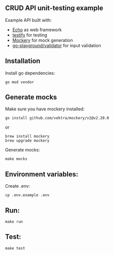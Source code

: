 ## CRUD API unit-testing example

Example API built with:
- [Echo](https://echo.labstack.com/) as web framework
- [testify](https://github.com/stretchr/testify) for testing
- [Mockery](https://vektra.github.io/mockery) for mock generation
- [go-playground/validator](https://github.com/go-playground/validator) for input validation

## Installation
Install go dependencies:
```
go mod vendor
```
## Generate mocks
Make sure you have mockery installed:
```
go install github.com/vektra/mockery/v2@v2.20.0
```
or
```
brew install mockery
brew upgrade mockery
```
Generate mocks:
```
make mocks
```

## Environment variables:
Create .env:
```
cp .env.example .env
```
## Run:
```
make run
```
## Test:
```
make test
```